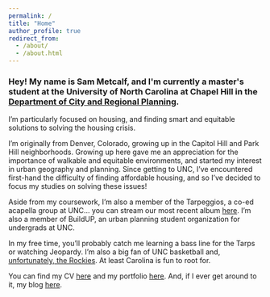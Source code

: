 ```yaml
---
permalink: /
title: "Home"
author_profile: true
redirect_from: 
  - /about/
  - /about.html
---
```


### Hey! My name is Sam Metcalf, and I'm currently a master's student at the University of North Carolina at Chapel Hill in the [Department of City and Regional Planning](https://planning.unc.edu/). 


I’m particularly focused on housing, and finding smart and equitable solutions to solving the housing crisis.

I’m originally from Denver, Colorado, growing up in the Capitol Hill and Park Hill neighborhoods. Growing up here gave me an appreciation for the importance of walkable and equitable environments, and started my interest in urban geography and planning. Since getting to UNC, I’ve encountered first-hand the difficulty of finding affordable housing, and so I’ve decided to focus my studies on solving these issues!

Aside from my coursework, I’m also a member of the Tarpeggios, a co-ed acapella group at UNC… you can stream our most recent album [here](https://open.spotify.com/album/5XMETYH0wL2F3qDpWfVKzw?si=VrvuOPSGTauOjsTfjMlvNg). I’m also a member of BuildUP, an urban planning student organization for undergrads at UNC.

In my free time, you’ll probably catch me learning a bass line for the Tarps or watching Jeopardy. I’m also a big fan of UNC basketball and, [unfortunately, the Rockies](https://www.forbes.com/sites/tonyblengino/2023/05/05/colorado-rockies-might-be-the-most-hopeless-franchise-in-american-sports/?sh=30610192c925). At least Carolina is fun to root for.

You can find my CV [here](./cv.md) and my portfolio [here](./portfolio.html). And, if I ever get around to it, my blog [here](./year-archive.html).